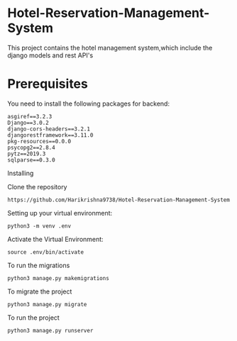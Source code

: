 # Hotel-Reservation-Management-System

This project contains the hotel management system,which include the django models and rest API's



# Prerequisites

You need to install the following packages for backend:
```
asgiref==3.2.3
Django==3.0.2
django-cors-headers==3.2.1
djangorestframework==3.11.0
pkg-resources==0.0.0
psycopg2==2.8.4
pytz==2019.3
sqlparse==0.3.0
```
Installing

Clone the repository
```
https://github.com/Harikrishna9738/Hotel-Reservation-Management-System
```
Setting up your virtual environment:
```
python3 -m venv .env
```
Activate the Virtual Environment:
```
source .env/bin/activate
```
To run the migrations
```
python3 manage.py makemigrations
```
To migrate the project
```
python3 manage.py migrate
```
To run the project
```
python3 manage.py runserver
```
